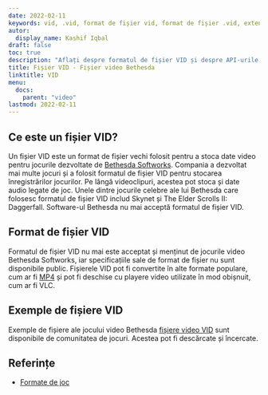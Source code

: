 ```yaml
---
date: 2022-02-11
keywords: vid, .vid, format de fișier vid, format de fișier .vid, extensie .vid, extensie vid, format video vid, fișiere video dvd
autor:
  display_name: Kashif Iqbal
draft: false
toc: true
description: "Aflați despre formatul de fișier VID și despre API-urile care pot crea și deschide fișiere VID."
title: Fișier VID - Fișier video Bethesda
linktitle: VID
menu:
  docs:
    parent: "video"
lastmod: 2022-02-11
---
```


## Ce este un fișier VID? ##

Un fișier VID este un format de fișier vechi folosit pentru a stoca date video pentru jocurile dezvoltate de [Bethesda Softworks](https://bethesda.net/en/dashboard). Compania a dezvoltat mai multe jocuri și a folosit formatul de fișier VID pentru stocarea înregistrărilor jocurilor. Pe lângă videoclipuri, acestea pot stoca și date audio legate de joc. Unele dintre jocurile celebre ale lui Bethesda care folosesc formatul de fișier VID includ Skynet și The Elder Scrolls II: Daggerfall. Software-ul Bethesda nu mai acceptă formatul de fișier VID.

## Format de fișier VID

Formatul de fișier VID nu mai este acceptat și menținut de jocurile video Bethesda Softworks, iar specificațiile sale de format de fișier nu sunt disponibile public. Fișierele VID pot fi convertite în alte formate populare, cum ar fi [MP4](/ro/video/mp4/) și pot fi deschise cu playere video utilizate în mod obișnuit, cum ar fi VLC.

## Exemple de fișiere VID

Exemple de fișiere ale jocului video Bethesda [fișiere video VID](http://samples.mplayerhq.hu/game-formats/bethsoft-vid/) sunt disponibile de comunitatea de jocuri. Acestea pot fi descărcate și încercate.

## Referințe ##

- [Formate de joc](http://samples.mplayerhq.hu/game-formats/bethsoft-vid/)

